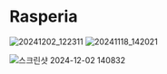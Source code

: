 # Rasperia

![20241202_122311](https://github.com/user-attachments/assets/80e6f0ea-718b-474d-a984-c702014db4f6)
![20241118_142021](https://github.com/user-attachments/assets/7feead52-4d51-4f01-860f-4fb75b280a85)

![스크린샷 2024-12-02 140832](https://github.com/user-attachments/assets/8ca40232-f77b-46b1-977a-2964428adb50)
